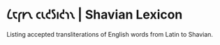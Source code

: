# 𐑖𐑱𐑝𐑾𐑯 𐑤𐑧𐑒𐑕𐑦𐑒𐑪𐑯 | Shavian Lexicon

Listing accepted transliterations of English words from Latin to Shavian.
